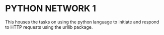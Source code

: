 # PYTHON NETWORK 1

This houses the tasks on using the python language to initiate and respond to HTTP requests using the urllib package.